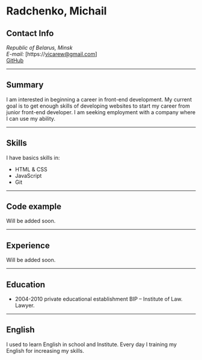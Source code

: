# Radchenko, Michail

## Contact Info
*Republic of Belarus, Minsk*  
*E-mail:*     [https://vicarew@gmail.com]  
[GitHub](https://github.com/MigeM)  

***

## Summary
I am interested in beginning a career in front-end development. My current goal is to get enough skills of developing websites to start my career from junior front-end developer. 
I am seeking employment with a company where I can use my ability.

***

## Skills

I have basics skills in:
* HTML & CSS
* JavaScript
* Git

***

## Code example
Will be added soon.

***

## Experience

Will be added soon.

***

## Education

* 2004-2010 private educational establishment BIP – Institute of Law. Lawyer.

***



## English

I used to learn English in school and Institute. Every day I training my English for increasing my skills.